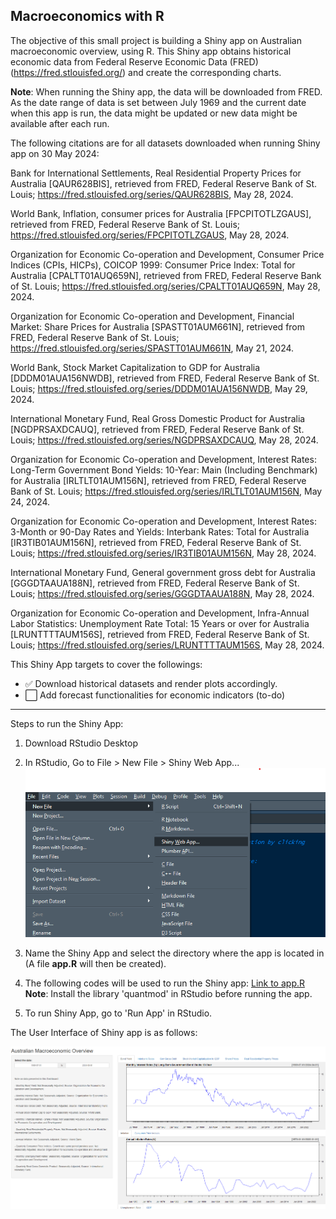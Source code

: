 ## Macroeconomics with R

The objective of this small project is building a Shiny app on Australian macroeconomic overview, using R. This Shiny app obtains historical economic data from Federal Reserve Economic Data (FRED) (https://fred.stlouisfed.org/) and create the corresponding charts.

**Note**: When running the Shiny app, the data will be downloaded from FRED. As the date range of data is set between July 1969 and the current date when this app is run, the data might be updated or new data might be available after each run.  

The following citations are for all datasets downloaded when running Shiny app on 30 May 2024:

Bank for International Settlements, Real Residential Property Prices for Australia [QAUR628BIS], retrieved from FRED, Federal Reserve Bank of St. Louis; https://fred.stlouisfed.org/series/QAUR628BIS, May 28, 2024.

World Bank, Inflation, consumer prices for Australia [FPCPITOTLZGAUS], retrieved from FRED, Federal Reserve Bank of St. Louis; https://fred.stlouisfed.org/series/FPCPITOTLZGAUS, May 28, 2024.

Organization for Economic Co-operation and Development, Consumer Price Indices (CPIs, HICPs), COICOP 1999: Consumer Price Index: Total for Australia [CPALTT01AUQ659N], retrieved from FRED, Federal Reserve Bank of St. Louis; https://fred.stlouisfed.org/series/CPALTT01AUQ659N, May 28, 2024.

Organization for Economic Co-operation and Development, Financial Market: Share Prices for Australia [SPASTT01AUM661N], retrieved from FRED, Federal Reserve Bank of St. Louis; https://fred.stlouisfed.org/series/SPASTT01AUM661N, May 21, 2024.

World Bank, Stock Market Capitalization to GDP for Australia [DDDM01AUA156NWDB], retrieved from FRED, Federal Reserve Bank of St. Louis; https://fred.stlouisfed.org/series/DDDM01AUA156NWDB, May 29, 2024.

International Monetary Fund, Real Gross Domestic Product for Australia [NGDPRSAXDCAUQ], retrieved from FRED, Federal Reserve Bank of St. Louis; https://fred.stlouisfed.org/series/NGDPRSAXDCAUQ, May 28, 2024.

Organization for Economic Co-operation and Development, Interest Rates: Long-Term Government Bond Yields: 10-Year: Main (Including Benchmark) for Australia [IRLTLT01AUM156N], retrieved from FRED, Federal Reserve Bank of St. Louis; https://fred.stlouisfed.org/series/IRLTLT01AUM156N, May 24, 2024.

Organization for Economic Co-operation and Development, Interest Rates: 3-Month or 90-Day Rates and Yields: Interbank Rates: Total for Australia [IR3TIB01AUM156N], retrieved from FRED, Federal Reserve Bank of St. Louis; https://fred.stlouisfed.org/series/IR3TIB01AUM156N, May 28, 2024.

International Monetary Fund, General government gross debt for Australia [GGGDTAAUA188N], retrieved from FRED, Federal Reserve Bank of St. Louis; https://fred.stlouisfed.org/series/GGGDTAAUA188N, May 28, 2024.

Organization for Economic Co-operation and Development, Infra-Annual Labor Statistics: Unemployment Rate Total: 15 Years or over for Australia [LRUNTTTTAUM156S], retrieved from FRED, Federal Reserve Bank of St. Louis; https://fred.stlouisfed.org/series/LRUNTTTTAUM156S, May 28, 2024.

This Shiny App targets to cover the followings:

- :white_check_mark: Download historical datasets and render plots accordingly.  
- :white_large_square: Add forecast functionalities for economic indicators (to-do)
   
---

Steps to run the Shiny App:
1. Download RStudio Desktop
2. In RStudio, Go to File > New File > Shiny Web App...
![RStudio](https://github.com/DoThNg/MacroEco_with_R/blob/main/RStudio.png)

3. Name the Shiny App and select the directory where the app is located in (A file **app.R** will then be created).
4. The following codes will be used to run the Shiny app: [Link to app.R](https://github.com/DoThNg/MacroEco_with_R/blob/main/app.R)
**Note**: Install the library 'quantmod' in RStudio before running the app.
5. To run Shiny App, go to 'Run App' in RStudio.

The User Interface of Shiny app is as follows:

![Macroeconomics](https://github.com/DoThNg/MacroEco_with_R/blob/main/macroeconomics.png)
   
